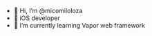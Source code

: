 - 👋 Hi, I’m @micomiloloza
- 🍎 iOS developer
- 🌱 I’m currently learning Vapor web framework

<!---
micomiloloza/micomiloloza is a ✨ special ✨ repository because its `README.md` (this file) appears on your GitHub profile.
You can click the Preview link to take a look at your changes.
--->
